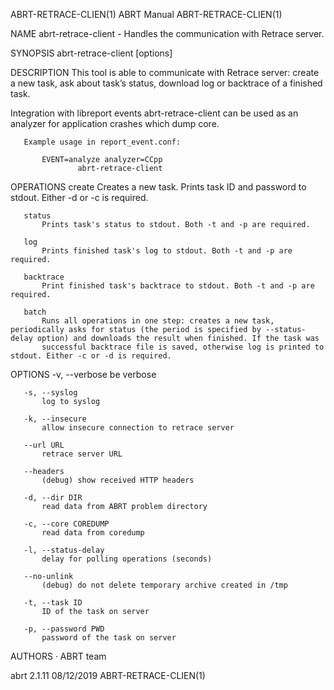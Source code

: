 ABRT-RETRACE-CLIEN(1)                                                                            ABRT Manual                                                                            ABRT-RETRACE-CLIEN(1)



NAME
       abrt-retrace-client - Handles the communication with Retrace server.

SYNOPSIS
       abrt-retrace-client <operation> [options]

DESCRIPTION
       This tool is able to communicate with Retrace server: create a new task, ask about task’s status, download log or backtrace of a finished task.

   Integration with libreport events
       abrt-retrace-client can be used as an analyzer for application crashes which dump core.

       Example usage in report_event.conf:

           EVENT=analyze analyzer=CCpp
                   abrt-retrace-client

OPERATIONS
       create
           Creates a new task. Prints task ID and password to stdout. Either -d or -c is required.

       status
           Prints task's status to stdout. Both -t and -p are required.

       log
           Prints finished task's log to stdout. Both -t and -p are required.

       backtrace
           Print finished task's backtrace to stdout. Both -t and -p are required.

       batch
           Runs all operations in one step: creates a new task, periodically asks for status (the period is specified by --status-delay option) and downloads the result when finished. If the task was
           successful backtrace file is saved, otherwise log is printed to stdout. Either -c or -d is required.

OPTIONS
       -v, --verbose
           be verbose

       -s, --syslog
           log to syslog

       -k, --insecure
           allow insecure connection to retrace server

       --url URL
           retrace server URL

       --headers
           (debug) show received HTTP headers

       -d, --dir DIR
           read data from ABRT problem directory

       -c, --core COREDUMP
           read data from coredump

       -l, --status-delay
           delay for polling operations (seconds)

       --no-unlink
           (debug) do not delete temporary archive created in /tmp

       -t, --task ID
           ID of the task on server

       -p, --password PWD
           password of the task on server

AUTHORS
       ·   ABRT team



abrt 2.1.11                                                                                       08/12/2019                                                                            ABRT-RETRACE-CLIEN(1)
